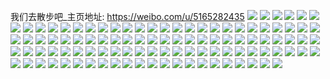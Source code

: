 我们去散步吧_主页地址: https://weibo.com/u/5165282435 
![](https://wx4.sinaimg.cn/mw2000/005DyZV1ly1h8xdb5kcpvj30u0140n3p.jpg) 
![](https://wx4.sinaimg.cn/mw2000/005DyZV1ly1h8xdb68p8xj30u01400z3.jpg) 
![](https://wx4.sinaimg.cn/mw2000/005DyZV1ly1h8xdb7axijj30u0140agg.jpg) 
![](https://wx4.sinaimg.cn/mw2000/005DyZV1ly1h8vo1qvgtlj30u01407ah.jpg) 
![](https://wx4.sinaimg.cn/mw2000/005DyZV1ly1h8vo1suzl3j30u0140wkd.jpg) 
![](https://wx4.sinaimg.cn/mw2000/005DyZV1ly1h8on1cq1jgj30u0140wmy.jpg) 
![](https://wx4.sinaimg.cn/mw2000/005DyZV1ly1h8on1e1blyj30u0140n2q.jpg) 
![](https://wx4.sinaimg.cn/mw2000/005DyZV1ly1h8on1f2g1ej30u0140wjp.jpg) 
![](https://wx4.sinaimg.cn/mw2000/005DyZV1ly1h8on1gl460j30n00uo767.jpg) 
![](https://wx4.sinaimg.cn/mw2000/005DyZV1ly1h8on1igmugj30u0140n62.jpg) 
![](https://wx4.sinaimg.cn/mw2000/005DyZV1ly1h8on1j0coaj30u0140q7g.jpg) 
![](https://wx4.sinaimg.cn/mw2000/005DyZV1ly1h8on18w7iaj30u0140wkb.jpg) 
![](https://wx4.sinaimg.cn/mw2000/005DyZV1ly1h8on1kedf1j30k00qodi8.jpg) 
![](https://wx4.sinaimg.cn/mw2000/005DyZV1ly1h8on1l8gfuj30u0140n4y.jpg) 
![](https://wx4.sinaimg.cn/mw2000/005DyZV1ly1h8on1m2hsuj30u0140gsk.jpg) 
![](https://wx4.sinaimg.cn/mw2000/005DyZV1ly1h8g5x1p9z7j30u014045d.jpg) 
![](https://wx4.sinaimg.cn/mw2000/005DyZV1ly1h8681pm6v9j30u0140dnp.jpg) 
![](https://wx4.sinaimg.cn/mw2000/005DyZV1ly1h8681lmbtrj30u0140qej.jpg) 
![](https://wx4.sinaimg.cn/mw2000/005DyZV1ly1h8681su0o7j30u0140dnv.jpg) 
![](https://wx4.sinaimg.cn/mw2000/005DyZV1ly1h8681w6n47j30u014047b.jpg) 
![](https://wx4.sinaimg.cn/mw2000/005DyZV1ly1h82hs8bqxbj30u014dala.jpg) 
![](https://wx4.sinaimg.cn/mw2000/005DyZV1ly1h82hs9tzuxj30u014cwnk.jpg) 
![](https://wx4.sinaimg.cn/mw2000/005DyZV1ly1h82hsbq3p7j30u013mwqc.jpg) 
![](https://wx4.sinaimg.cn/mw2000/005DyZV1ly1h82hsetslij30u013kgxu.jpg) 
![](https://wx4.sinaimg.cn/mw2000/005DyZV1ly1h7n8go8tprj30u0140djv.jpg) 
![](https://wx4.sinaimg.cn/mw2000/005DyZV1ly1h7n8gp4r1ij30u0140gpo.jpg) 
![](https://wx4.sinaimg.cn/mw2000/005DyZV1ly1h7n8gnlngcj30u0140dkc.jpg) 
![](https://wx4.sinaimg.cn/mw2000/005DyZV1ly1h7n8gpwfa9j30u0140wn3.jpg) 
![](https://wx4.sinaimg.cn/mw2000/005DyZV1ly1h7n8gqdwwyj30u014079e.jpg) 
![](https://wx4.sinaimg.cn/mw2000/005DyZV1ly1h7n8grgeefj30u01407bn.jpg) 
![](https://wx4.sinaimg.cn/mw2000/005DyZV1ly1h7n8gs33djj30u01400xo.jpg) 
![](https://wx4.sinaimg.cn/mw2000/005DyZV1ly1h7n8gsmdvaj30u0140q7r.jpg) 
![](https://wx4.sinaimg.cn/mw2000/005DyZV1ly1h7n8gtzvjwj30u0140jx6.jpg) 
![](https://wx4.sinaimg.cn/mw2000/005DyZV1ly1h7jwyawr98j30u0140jz7.jpg) 
![](https://wx4.sinaimg.cn/mw2000/005DyZV1ly1h7jwybstyuj30u0140grs.jpg) 
![](https://wx4.sinaimg.cn/mw2000/005DyZV1ly1h7jwycsh3aj30u014010b.jpg) 
![](https://wx4.sinaimg.cn/mw2000/005DyZV1ly1h7jwye2hbqj30u0140qdw.jpg) 
![](https://wx4.sinaimg.cn/mw2000/005DyZV1ly1h7jwy9ktkqj30u01400z7.jpg) 
![](https://wx4.sinaimg.cn/mw2000/005DyZV1ly1h7ddgj1am4j30u0140gr8.jpg) 
![](https://wx4.sinaimg.cn/mw2000/005DyZV1ly1h7ddgjmlf2j30u00u0gox.jpg) 
![](https://wx4.sinaimg.cn/mw2000/005DyZV1ly1h7ddgk6m1cj30u0141tfr.jpg) 
![](https://wx4.sinaimg.cn/mw2000/005DyZV1ly1h7ddglm7fcj30u00u00yi.jpg) 
![](https://wx4.sinaimg.cn/mw2000/005DyZV1ly1h796cvx8itj30u013xn5c.jpg) 
![](https://wx4.sinaimg.cn/mw2000/005DyZV1ly1h796ctsp89j30u0140drl.jpg) 
![](https://wx4.sinaimg.cn/mw2000/005DyZV1ly1h796cupx0nj30u0140jwl.jpg) 
![](https://wx4.sinaimg.cn/mw2000/005DyZV1ly1h796cxwjv3j30u01400y1.jpg) 
![](https://wx4.sinaimg.cn/mw2000/005DyZV1ly1h796d0ti7qj30u0140n6m.jpg) 
![](https://wx4.sinaimg.cn/mw2000/005DyZV1ly1h796cz3ckyj30u01404b5.jpg) 
![](https://wx4.sinaimg.cn/mw2000/005DyZV1ly1h796d00wt9j30u014015y.jpg) 
![](https://wx4.sinaimg.cn/mw2000/005DyZV1ly1h796cwxk3hj30u0140k0l.jpg) 
![](https://wx4.sinaimg.cn/mw2000/005DyZV1ly1h796d1y77yj30u0140ds9.jpg) 
![](https://wx4.sinaimg.cn/mw2000/005DyZV1ly1h76xpv0b0gj30u00u0tfx.jpg) 
![](https://wx4.sinaimg.cn/mw2000/005DyZV1ly1h76xpve9dxj30u00u0dmr.jpg) 
![](https://wx4.sinaimg.cn/mw2000/005DyZV1ly1h76xpuh5wgj30u00u0jv3.jpg) 
![](https://wx4.sinaimg.cn/mw2000/005DyZV1ly1h75ysbecbvj30u0140di1.jpg) 
![](https://wx4.sinaimg.cn/mw2000/005DyZV1ly1h70g6l0mi1j30u0140do4.jpg) 
![](https://wx4.sinaimg.cn/mw2000/005DyZV1ly1h70g6m2w08j30tb0tb40o.jpg) 
![](https://wx4.sinaimg.cn/mw2000/005DyZV1ly1h70g6jvdtrj30mi0u043n.jpg) 
![](https://wx4.sinaimg.cn/mw2000/005DyZV1ly1h70g6paonaj30u00u00xg.jpg) 
![](https://wx4.sinaimg.cn/mw2000/005DyZV1ly1h70g6j16yij30n014w418.jpg) 
![](https://wx4.sinaimg.cn/mw2000/005DyZV1ly1h70g6o7tbyj30u00u0jz0.jpg) 
![](https://wx4.sinaimg.cn/mw2000/005DyZV1ly1h70g6n4p1wj30u00u0dm1.jpg) 
![](https://wx4.sinaimg.cn/mw2000/005DyZV1ly1h70g6qgzgmj30u00u0448.jpg) 
![](https://wx4.sinaimg.cn/mw2000/005DyZV1ly1h6y8x1d930j30u01hc15n.jpg) 
![](https://wx4.sinaimg.cn/mw2000/005DyZV1ly1h6uk2y3pq7j30u00u0q65.jpg) 
![](https://wx4.sinaimg.cn/mw2000/005DyZV1ly1h6uk2yw4b4j30u00u0qao.jpg) 
![](https://wx4.sinaimg.cn/mw2000/005DyZV1ly1h6r2hlyaqvj30u0140jyg.jpg) 
![](https://wx4.sinaimg.cn/mw2000/005DyZV1ly1h6r2hkl91oj30u0140abt.jpg) 
![](https://wx4.sinaimg.cn/mw2000/005DyZV1ly1h6r2hmj3x0j30u0140ahu.jpg) 
![](https://wx4.sinaimg.cn/mw2000/005DyZV1ly1h6r2hmzrofj30u0140grm.jpg) 
![](https://wx4.sinaimg.cn/mw2000/005DyZV1ly1h6r2hnl7agj30u0140abt.jpg) 
![](https://wx4.sinaimg.cn/mw2000/005DyZV1ly1h6r2ho1tnoj30u012b77c.jpg) 
![](https://wx4.sinaimg.cn/mw2000/005DyZV1ly1h6op1mgal5j30u00u0grv.jpg) 
![](https://wx4.sinaimg.cn/mw2000/005DyZV1ly1h6op1n5mn8j30u00u0tgo.jpg) 
![](https://wx4.sinaimg.cn/mw2000/005DyZV1ly1h6op1s8473j30u00u0qbu.jpg) 
![](https://wx4.sinaimg.cn/mw2000/005DyZV1ly1h6op1nur1tj30u00u0gqv.jpg) 
![](https://wx4.sinaimg.cn/mw2000/005DyZV1ly1h6op1ojufkj30u0140gs9.jpg) 
![](https://wx4.sinaimg.cn/mw2000/005DyZV1ly1h6op1phzepj30u0145adr.jpg) 
![](https://wx4.sinaimg.cn/mw2000/005DyZV1ly1h6op1qtmwsj30u01400us.jpg) 
![](https://wx4.sinaimg.cn/mw2000/005DyZV1ly1h6op1q4sk0j30u0141tfi.jpg) 
![](https://wx4.sinaimg.cn/mw2000/005DyZV1ly1h6op1rhiehj30u0140gom.jpg) 
![](https://wx4.sinaimg.cn/mw2000/005DyZV1ly1h6k9ye9agmj30mi0u0jui.jpg) 
![](https://wx4.sinaimg.cn/mw2000/005DyZV1ly1h6i5yn05dpj30u00u0tgu.jpg) 
![](https://wx4.sinaimg.cn/mw2000/005DyZV1ly1h6i5yq30hxj30u00u0gr4.jpg) 
![](https://wx4.sinaimg.cn/mw2000/005DyZV1ly1h6i5ysyve4j30u00u0thy.jpg) 
![](https://wx4.sinaimg.cn/mw2000/005DyZV1ly1h6i5yve1tbj30u00u0jvs.jpg) 
![](https://wx4.sinaimg.cn/mw2000/005DyZV1ly1h6i0zwttmtj30n00qcjs0.jpg) 
![](https://wx4.sinaimg.cn/mw2000/005DyZV1ly1h652gwjdugj30n01dstcr.jpg) 
![](https://wx4.sinaimg.cn/mw2000/005DyZV1ly1h5vjs82x8hj30u0140jyj.jpg) 
![](https://wx4.sinaimg.cn/mw2000/005DyZV1ly1h5vjs6agkgj30u0140n42.jpg) 
![](https://wx4.sinaimg.cn/mw2000/005DyZV1ly1h5vjs8vjt3j30u0140teb.jpg) 
![](https://wx4.sinaimg.cn/mw2000/005DyZV1ly1h5vjs9ehtnj30u0140q8v.jpg) 
![](https://wx4.sinaimg.cn/mw2000/005DyZV1ly1h5hyt4a0qij30u014gn52.jpg) 
![](https://wx4.sinaimg.cn/mw2000/005DyZV1ly1h5fk9pvbu1j30u0140qbd.jpg) 
![](https://wx4.sinaimg.cn/mw2000/005DyZV1ly1h5fk9p6cyqj30u0140wk0.jpg) 
![](https://wx4.sinaimg.cn/mw2000/005DyZV1ly1h5fk9qgm6lj30u0140th8.jpg) 
![](https://wx4.sinaimg.cn/mw2000/005DyZV1ly1h5fk9qtznsj30u014010k.jpg) 
![](https://wx4.sinaimg.cn/mw2000/005DyZV1ly1h5fk9srqjaj30u014046w.jpg) 
![](https://wx4.sinaimg.cn/mw2000/005DyZV1ly1h5fk9rkvnuj30u0140amk.jpg) 
![](https://wx4.sinaimg.cn/mw2000/005DyZV1ly1h5fk9rxzcvj30u0140tgy.jpg) 
![](https://wx4.sinaimg.cn/mw2000/005DyZV1ly1h5fk9scznqj30u0140qc6.jpg) 
![](https://wx4.sinaimg.cn/mw2000/005DyZV1ly1h5fk9t6uy1j30u0140ajg.jpg) 
![](https://wx4.sinaimg.cn/mw2000/005DyZV1ly1h5cdi3amsxj30u01hcgx6.jpg) 
